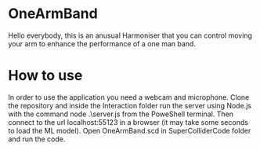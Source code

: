 # OneArmBand

Hello everybody, this is an anusual Harmoniser that you can control moving your arm 
to enhance the performance of a one man band.
# How to use 
In order to use the application you need a webcam and microphone. Clone the repository and inside the Interaction folder run the server using Node.js with the command node .\server.js from the PoweShell terminal. Then connect to the url localhost:55123 in a browser (it may take some seconds to load the ML model). Open OneArmBand.scd in SuperColliderCode folder and run the code.
